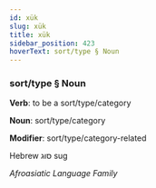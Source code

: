 ```yaml
---
id: xük
slug: xük
title: xük
sidebar_position: 423
hoverText: sort/type § Noun
---
```


### sort/type § Noun

**Verb**: to be a sort/type/category

**Noun**: sort/type/category

**Modifier**: sort/type/category-related

Hebrew סוּג sug 

*Afroasiatic Language Family*